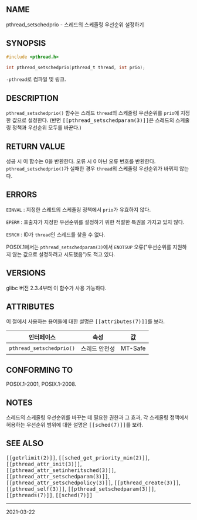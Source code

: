 ## NAME

pthread_setschedprio - 스레드의 스케줄링 우선순위 설정하기

## SYNOPSIS

```c
#include <pthread.h>

int pthread_setschedprio(pthread_t thread, int prio);
```

`-pthread`로 컴파일 및 링크.

## DESCRIPTION

`pthread_setschedprio()` 함수는 스레드 `thread`의 스케줄링 우선순위를 `prio`에 지정한 값으로 설정한다. (반면 <tt>[[pthread_setschedparam(3)]]</tt>은 스레드의 스케줄링 정책과 우선순위 모두를 바꾼다.)

## RETURN VALUE

성공 시 이 함수는 0을 반환한다. 오류 시 0 아닌 오류 번호를 반환한다. `pthread_setschedprio()`가 실패한 경우 `thread`의 스케줄링 우선순위가 바뀌지 않는다.

## ERRORS

`EINVAL`
:   지정한 스레드의 스케줄링 정책에서 `prio`가 유효하지 않다.

`EPERM`
:   호출자가 지정한 우선순위를 설정하기 위한 적절한 특권을 가지고 있지 않다.

`ESRCH`
:   ID가 `thread`인 스레드를 찾을 수 없다.

POSIX.1에서는 `pthread_setschedparam(3)`에서 `ENOTSUP` 오류("우선순위를 지원하지 않는 값으로 설정하려고 시도했음")도 적고 있다.

## VERSIONS

glibc 버전 2.3.4부터 이 함수가 사용 가능하다.

## ATTRIBUTES

이 절에서 사용하는 용어들에 대한 설명은 <tt>[[attributes(7)]]</tt>를 보라.

| 인터페이스 | 속성 | 값 |
| --- | --- | --- |
| `pthread_setschedprio()` | 스레드 안전성 | MT-Safe |

## CONFORMING TO

POSIX.1-2001, POSIX.1-2008.

## NOTES

스레드의 스케줄링 우선순위를 바꾸는 데 필요한 권한과 그 효과, 각 스케줄링 정책에서 허용하는 우선순위 범위에 대한 설명은 <tt>[[sched(7)]]</tt>를 보라.

## SEE ALSO

<tt>[[getrlimit(2)]]</tt>, <tt>[[sched_get_priority_min(2)]]</tt>, <tt>[[pthread_attr_init(3)]]</tt>, <tt>[[pthread_attr_setinheritsched(3)]]</tt>, <tt>[[pthread_attr_setschedparam(3)]]</tt>, <tt>[[pthread_attr_setschedpolicy(3)]]</tt>, <tt>[[pthread_create(3)]]</tt>, <tt>[[pthread_self(3)]]</tt>, <tt>[[pthread_setschedparam(3)]]</tt>, <tt>[[pthreads(7)]]</tt>, <tt>[[sched(7)]]</tt>

----

2021-03-22
